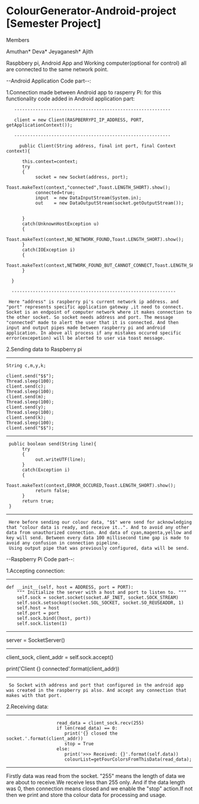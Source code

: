 # ColourGenerator-Android-project [Semester Project]

Members

Amuthan*
Deva*
Jeyaganesh*
Ajith

Raspbbery pi, Android App and Working computer(optional for control) all are connected to the same network point.


--Android Application Code part--:

1.Connection made between Android app to rasperry Pi:
       for this functionality code added in Android application part:


      
       -----------------------------------------------------------

       client = new Client(RASPBERRYPI_IP_ADDRESS, PORT, getApplicationContext());

       -----------------------------------------------------------

       	 public Client(String address, final int port, final Context context){

		  this.context=context;
		  try
		  {
			   socket = new Socket(address, port);
			   Toast.makeText(context,"connected",Toast.LENGTH_SHORT).show();
			   connected=true;
			   input  = new DataInputStream(System.in);
			   out    = new DataOutputStream(socket.getOutputStream());
			   

		  }
		  catch(UnknownHostException u)
		  {
			   Toast.makeText(context,NO_NETWORK_FOUND,Toast.LENGTH_SHORT).show();
		  }
		  catch(IOException i)
		  {
			   Toast.makeText(context,NETWORK_FOUND_BUT_CANNOT_CONNECT,Toast.LENGTH_SHORT).show();
		  }

	  } 

	  --------------------------------------------------------------

     Here "address" is raspberry pi's current network ip address. and "port" represents specific application gateway ,it need to connect. Socket is an endpoint of computer network where it makes connection to the other socket. So socket needs address and port. The message "connected" made to alert the user that it is connected. And then input and output pipes made between raspberry pi and android application. In above all process if any mistakes occured specific error(excepetion) will be alerted to user via toast message.


2.Sending data to Raspberry pi     

----------------------------------------------------
	String c,m,y,k;

	client.send("$$");
	Thread.sleep(100);
	client.send(c);
	Thread.sleep(100);
	client.send(m);
 	Thread.sleep(100);
	client.send(y);
	Thread.sleep(100);
	client.send(k);
	Thread.sleep(100);
	client.send("$$");

--------------------------------------------------

	 public boolean send(String line){
		  try
		  {
			   out.writeUTF(line);
		  }
		  catch(Exception i)
		  {
			   Toast.makeText(context,ERROR_OCCURED,Toast.LENGTH_SHORT).show();
			   return false;
		  }
		  return true;
	 }

---------------------------------------------------

     Here before sending our colour data, "$$" were send for acknowledging that "colour data is ready, and receive it..". And to avoid any other data from unauthorized connection. And data of cyan,magenta,yellow and key will send. Between every data 100 millisecond time gap is made to avoid any confusion in connection pipeline.
     Using output pipe that was previously configured, data will be send.



--Raspberry Pi Code part--:

1.Accepting connection:


-------------------------------------------------------

    def __init__(self, host = ADDRESS, port = PORT):
        """ Initialize the server with a host and port to listen to. """
        self.sock = socket.socket(socket.AF_INET, socket.SOCK_STREAM)
        self.sock.setsockopt(socket.SOL_SOCKET, socket.SO_REUSEADDR, 1)
        self.host = host
        self.port = port
        self.sock.bind((host, port))
        self.sock.listen(1)

-------------------------------------------------------

server = SocketServer()

-------------------------------------------------------

client_sock, client_addr = self.sock.accept()

print('Client {} connected'.format(client_addr))

-------------------------------------------------------



     So Socket with address and port that configured in the android app was created in the raspberry pi also. And accept any connection that makes with that port.


2.Receiving data:

------------------------------------------------------

                       read_data = client_sock.recv(255)
                       if len(read_data) == 0:
                          print('{} closed the socket.'.format(client_addr))
                          stop = True
                       else:
                          print('>>> Received: {}'.format(self.data))
                          colourList=getFourColorsFromThisData(read_data);

------------------------------------------------------

Firstly data was read from the socket. "255" means the length of data we are about to receive.We receive less than 255 only. And if the data length was 0, then connection means closed and we enable the "stop" action.If not then we print and store tha colour data for processing and usage. 
